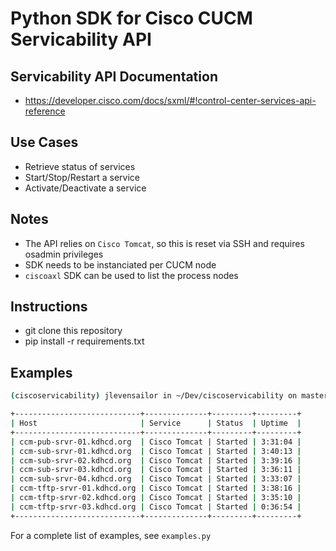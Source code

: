 # Python SDK for Cisco CUCM Servicability API

## Servicability API Documentation
 - https://developer.cisco.com/docs/sxml/#!control-center-services-api-reference

## Use Cases

 - Retrieve status of services
 - Start/Stop/Restart a service
 - Activate/Deactivate a service

## Notes

 - The API relies on `Cisco Tomcat`, so this is reset via SSH and requires osadmin privileges
 - SDK needs to be instanciated per CUCM node
 - `ciscoaxl` SDK can be used to list the process nodes

## Instructions

 - git clone this repository
 - pip install -r requirements.txt

## Examples

```sh
(ciscoservicability) jlevensailor in ~/Dev/ciscoservicability on master 🌮 python test.py

+----------------------------+--------------+---------+---------+
| Host                       | Service      | Status  | Uptime  |
+----------------------------+--------------+---------+---------+
| ccm-pub-srvr-01.kdhcd.org  | Cisco Tomcat | Started | 3:31:04 |
| ccm-sub-srvr-01.kdhcd.org  | Cisco Tomcat | Started | 3:40:13 |
| ccm-sub-srvr-02.kdhcd.org  | Cisco Tomcat | Started | 3:39:16 |
| ccm-sub-srvr-03.kdhcd.org  | Cisco Tomcat | Started | 3:36:11 |
| ccm-sub-srvr-04.kdhcd.org  | Cisco Tomcat | Started | 3:33:07 |
| ccm-tftp-srvr-01.kdhcd.org | Cisco Tomcat | Started | 3:38:16 |
| ccm-tftp-srvr-02.kdhcd.org | Cisco Tomcat | Started | 3:35:10 |
| ccm-tftp-srvr-03.kdhcd.org | Cisco Tomcat | Started | 0:36:54 |
+----------------------------+--------------+---------+---------+
```


For a complete list of examples, see `examples.py`